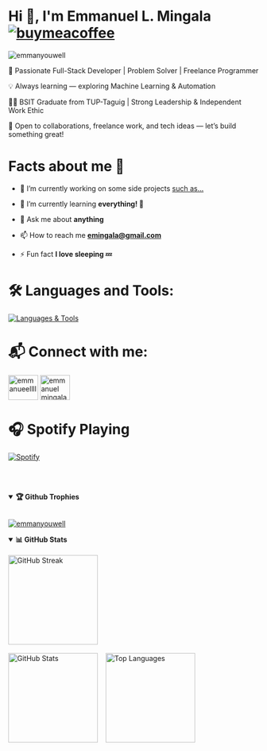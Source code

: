 # Hi 👋, I'm Emmanuel L. Mingala **[![buymeacoffee](https://img.shields.io/badge/Buy%20Me%20a%20Coffee-%23f4d35e.svg?&logo=buymeacoffee&logoColor=white&labelColor=181717&style=flat-square)](https://www.buymeacoffee.com/emmanyouwell25)**

<p align="left"> <img src="https://komarev.com/ghpvc/?username=emmanyouwell&label=Profile%20views&color=brightgreen&style=for-the-badge" alt="emmanyouwell" /> </p>

<div style="max-width: 600px; margin: auto;">
  <div align="left">
    <p>🎯 Passionate Full-Stack Developer | Problem Solver | Freelance Programmer</p>
    <p>💡 Always learning — exploring Machine Learning & Automation</p>
    <p>👨‍🎓 BSIT Graduate from TUP-Taguig | Strong Leadership & Independent Work Ethic</p>
    <p>🤝 Open to collaborations, freelance work, and tech ideas — let’s build something great!</p>
  </div>
</div>

<h1>Facts about me 🤔</h1>

- 🔭 I’m currently working on some side projects [such as...](https://github.com/emmanyouwell/Pokedex-Technical-Assessment)

- 🌱 I’m currently learning **everything! 🧠**

- 💬 Ask me about **anything**

- 📫 How to reach me **emingala@gmail.com**

- ⚡ Fun fact **I love sleeping 💤**

# 🛠️ Languages and Tools:

[![Languages & Tools](https://skillicons.dev/icons?i=java,php,c,cpp,js,html,css,react,redux,express,fastapi,laravel,bootstrap,tailwind,opencv,sklearn,dotnet,sequelize,vite,git,github,npm,postman,docker,firebase,netlify,vercel,notion,figma,replit,arduino,raspberrypi,androidstudio,unity,wordpress,mysql,mongodb,linux,nginx,docker,linkedin,discord,devto&theme=light)](https://skillicons.dev)

<h1>📬 Connect with me:</h1>
<a href="https://fb.com/emmanueellll" target="blank"><img align="center" src="https://raw.githubusercontent.com/rahuldkjain/github-profile-readme-generator/master/src/images/icons/Social/facebook.svg" alt="emmanueellll" height="50" width="60" /></a>
<a href="https://www.youtube.com/c/emmanuel mingala" target="blank"><img align="center" src="https://raw.githubusercontent.com/rahuldkjain/github-profile-readme-generator/master/src/images/icons/Social/youtube.svg" alt="emmanuel mingala" height="50" width="60" /></a>


# 🎧 Spotify Playing

[![Spotify](https://emmanyouwell.pythonanywhere.com/?spin=true&scan=true&eq_color=rainbow&theme=dark)](https://github.com/tthn0/Spotify-Readme.git)

<br></br>

<details open><summary><b>🏆 Github Trophies</b></summary>
<br/>
<p align="left"> <a href="https://github.com/ryo-ma/github-profile-trophy"><img src="https://github-profile-trophy.vercel.app/?username=emmanyouwell&theme=gitdimmed" alt="emmanyouwell" /></a> </p>
</details>
<details open>
  <summary><b>📊 GitHub Stats</b></summary>
  <br/>
  
  <div align="left">
    <img height=180 src="https://streak-stats.demolab.com?user=emmanyouwell&theme=vue-dark" alt="GitHub Streak" />
  </div>
  &nbsp;&nbsp;
  <div align="left">
    <img height=180 src="https://my-readme-stats-gold.vercel.app/api?username=emmanyouwell&show_icons=true&theme=onedark&title_color=41b883&text_color=ffffff&bg_color=273849&locale=en" alt="GitHub Stats" />
    &nbsp;&nbsp;
    <img height=180 src="https://my-readme-stats-gold.vercel.app/api/top-langs?username=emmanyouwell&show_icons=true&theme=onedark&title_color=41b883&text_color=ffffff&bg_color=273849&locale=en&layout=compact" alt="Top Languages" />
  </div>
</details>
